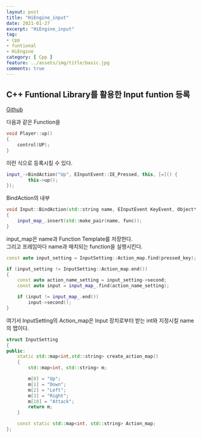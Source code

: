 ```yaml
---
layout: post
title: "HiEngine_input"
date: 2021-01-27
excerpt: "HiEngine_input"
tag:
- cpp
- funtional
- HiEngine
category: [ Cpp ]
feature: ../assets/img/title/basic.jpg
comments: true
---
```


## C++ Funtional Library를 활용한 Input funtion 등록

[Github](https://github.com/BudlePlay/Hi-Engine2_forLEDMatrix_Linux)


다음과 같은 Function을 
```cpp
void Player::up()
{
	control(UP);
}
```



이런 식으로 등록시킬 수 있다.   
```cpp
input_->BindAction("Up", EInputEvent::IE_Pressed, this, [=]() {
		this->up();
});
```



BindAction의 내부
```cpp
void Input::BindAction(std::string name, EInputEvent KeyEvent, Object* object, const std::function<void()>& func)
{
	input_map_.insert(std::make_pair(name, func));
}
```



input_map은 name과 Function Template를 저장한다.  
그리고 프레임마다 name과 매치되는 function을 실행시킨다.

```cpp
const auto input_setting = InputSetting::Action_map.find(pressed_key);

if (input_setting != InputSetting::Action_map.end())
{
    const auto action_name_setting = input_setting->second;
    const auto input = input_map_.find(action_name_setting);

    if (input != input_map_.end())
        input->second();
}
```




여기서 InputSetting의 Action_map은 Input 장치로부터 받는 int와 지정시킬 name의 맵이다.

```cpp
struct InputSetting
{
public:
	static std::map<int,std::string> create_action_map()
	{
		std::map<int, std::string> m;

		m[0] = "Up";
		m[1] = "Down";
		m[2] = "Left";
		m[3] = "Right";
		m[10] = "Attack";
		return m;
	}

	const static std::map<int, std::string> Action_map;
};
```





<script src="https://utteranc.es/client.js"
        repo="SHSongs/Blog-comments"
        issue-term="pathname"
        theme="github-light"
        crossorigin="anonymous"
        async>
</script>
